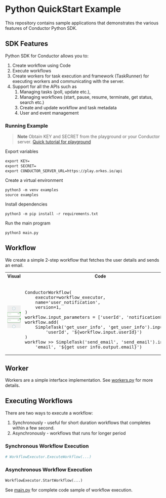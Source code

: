 # Python QuickStart Example
This repository contains sample applications that demonstrates the various features of Conductor Python SDK.

## SDK Features
Python SDK for Conductor allows you to:
1. Create workflow using Code
2. Execute workflows
3. Create workers for task execution and framework (TaskRunner) for executing workers and communicating with the server.
4. Support for all the APIs such as
    1. Managing tasks (poll, update etc.),
    2. Managing workflows (start, pause, resume, terminate, get status, search etc.)
    3. Create and update workflow and task metadata
    4. User and event management

### Running Example

> **Note**
Obtain KEY and SECRET from the playground or your Conductor server. [Quick tutorial for playground](https://orkes.io/content/docs/getting-started/concepts/access-control-applications#access-keys)

Export variables
```shell
export KEY=
export SECRET=
export CONDUCTOR_SERVER_URL=https://play.orkes.io/api
```

Create a virtual environment
```shell
python3 -m venv examples
source examples
```

Install dependencies
```shell
python3 -m pip install -r requirements.txt
```

Run the main program
```shell
python3 main.py
```

## Workflow
We create a simple 2-step workflow that fetches the user details and sends an email.

<table><tr><th>Visual</th><th>Code</th></tr>
<tr>
<td width="50%"><img src="workflow.png" width="250px"></td>
<td>
<pre> 
ConductorWorkflow(
    executor=workflow_executor,
    name='user_notification',
    version=1,
)
workflow.input_parameters = ['userId', 'notificationPref']
workflow.add(
    SimpleTask('get_user_info', 'get_user_info').input(
        'userId', '${workflow.input.userId}')
)
workflow >> SimpleTask('send_email', 'send_email').input(
    'email', '${get_user_info.output.email}')
</pre>
</td>
</tr>
</table>


## Worker
Workers are a simple interface implementation. See [workers.py](/examples/worker/workers.py) for more details.

## Executing Workflows

There are two ways to execute a workflow:
1. Synchronously - useful for short duration workflows that completes within a few second.  
2. Asynchronously - workflows that runs for longer period

### Synchronous Workflow Execution

```python
# WorkflowExecutor.ExecuteWorkflow(...)
```

### Asynchronous Workflow Execution

```python
WorkflowExecutor.StartWorkflow(...)
```

See [main.py](/examples/main.py) for complete code sample of workflow execution.
